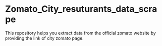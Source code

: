# Zomato_City_resuturants_data_scrape
This repository helps you extract data from the official zomato website by providing the link of city zomato page.
